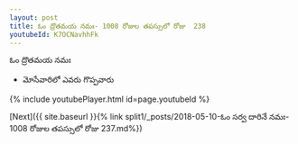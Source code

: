 ```yaml
---
layout: post
title: ఓం ద్రొతమయ నమః- 1008 రోజుల తపస్సులో రోజు  238
youtubeId: K7OCNavhhFk
---
```

 
 
 ఓం ద్రొతమయ నమః  
 
 -  మోసేవారిలో ఎవరు గొప్పవారు 
 
  
 
  
 
 
 
 
 
 


{% include youtubePlayer.html id=page.youtubeId %}
 
[Next]({{ site.baseurl }}{% link  split1/_posts/2018-05-10-ఓం సర్వ దారినే నమః- 1008 రోజుల తపస్సులో రోజు  237.md%})
 
